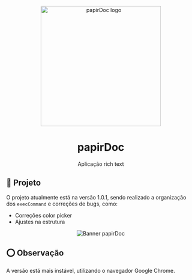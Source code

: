 <p align="center">
    <img alt="papirDoc logo" src="https://user-images.githubusercontent.com/53228013/85954607-19862c80-b94f-11ea-95b4-41d8a50da0fe.png" width="320px" />
</p>

<h1 align="center">
  papirDoc
</h1>

<p align="center">Aplicação rich text</p>

## 📝 Projeto 

O projeto atualmente está na versão 1.0.1, sendo realizado a organização dos <code>execCommand</code> e correções de bugs, como:

- Correções color picker
- Ajustes na estrutura

<p align="center">
  <img alt="Banner papirDoc" src="https://user-images.githubusercontent.com/53228013/85954743-f6a84800-b94f-11ea-8f81-b08b4773cf42.png">
</p>

## ⭕ Observação

A versão está mais instável, utilizando o navegador Google Chrome.